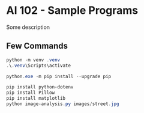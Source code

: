 # AI 102 - Sample Programs

Some description

## Few Commands

```powershell
python -m venv .venv
.\.venv\Scripts\activate

python.exe -m pip install --upgrade pip

pip install python-dotenv
pip install Pillow
pip install matplotlib
python image-analysis.py images/street.jpg
```
